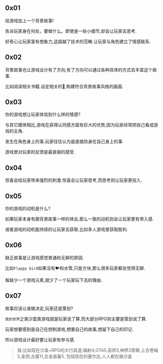 ## 0x01

给游戏加上一个背景故事!

告诉玩家身在何处，要做什么。即使是一些小细节,却会让玩家去思考.

好奇心让玩家富有想象力,这超越了技术的范畴.让玩家与角色建立了情感联系.

## 0x02

背景故事也让游戏设计有了方向,有了方向可以通过各种具体的方式去丰富这个故事.

比如阅读相关书籍.设定相关的🎵️,构建符合背景故事风格的画面.

## 0x03

你的游戏想让玩家体验到什么样的情感?

与其它媒体相比,游戏在获得认同感方面有巨大的优势,因为玩家经常把自己看成游戏的主角.

发生在角色身上的事,玩家往往认为是直接防身在自己身上的事.

游戏里对玩家的反馈是最直接的感受.

## 0x04

惊喜会给玩家带来强烈的刺激.惊喜会让玩家思考,而思考则让玩家更投入.

## 0x05

你的游戏的动机是什么?

如果玩家本身有跟背景故事一样的体会,那么一致的动机则会让玩家更有带入感.

或者游戏的动机能持续的让玩家去获取.比如多人游戏里获取胜利.

## 0x06

缺乏故事是让游戏感觉普通和无聊的原因.

比如`Flappy bird`如果没有🐦️和水管,只是方块,那么很多玩家都会觉得无聊.

每缺少一个游戏元素,就少了一个玩家玩下去的理由.

## 0x07
故事应该让谁做决定,玩家还是策划?

`我的世界`之类沙盘类游戏就是玩家说了算,而大部分RPG则主要是策划说了算.

玩家想要感到是自己在控制游戏,想要自己的故事,想留下自己的印记.

所以游戏设计最好要让玩家有参与感.

>我:比如现在沙盒+RPG的大行其道,辐射4,GTA5,巫师3,神界2原罪,上古卷轴5,圣鸽,古墓11,合金装备5,
>包括现在的塞尔达,人人都在做沙盒



